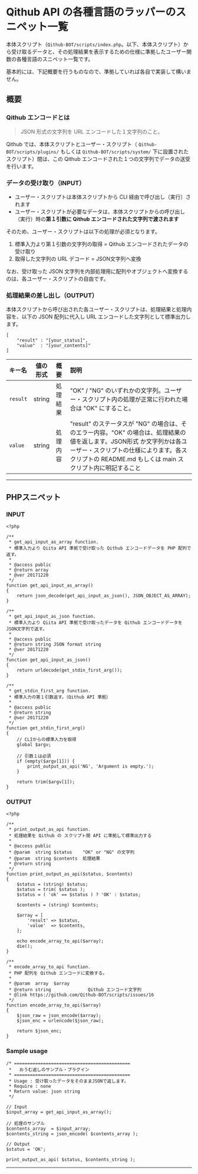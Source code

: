 # Qithub API の各種言語のラッパーのスニペット一覧

本体スクリプト（`Qithub-BOT/scripts/index.php`。以下、本体スクリプト）から受け取るデータと、その処理結果を表示するための仕様に準拠したユーザー関数の各種言語のスニペット一覧です。

基本的には、下記概要を行うものなので、準拠していれば各自で実装して構いません。

## 概要

### Qithub エンコードとは

> JSON 形式の文字列を URL エンコードした１文字列のこと。

Qithub では、本体スクリプトとユーザー・スクリプト（ `Qithub-BOT/scripts/plugins/` もしくは `Qithub-BOT/scripts/system/` 下に設置されたスクリプト）間は、この Qithub エンコードされた１つの文字列でデータの送受を行います。

### データの受け取り（INPUT）

- ユーザー・スクリプトは本体スクリプトから CLI 経由で呼び出し（実行）されます
- ユーザー・スクリプトが必要なデータは、本体スクリプトからの呼び出し（実行）時の**第１引数に Qithub エンコードされた文字列で渡されます**

そのため、ユーザー・スクリプトは以下の処理が必須となります。

1. 標準入力より第１引数の文字列の取得 = Qithub エンコードされたデータの受け取り
2. 取得した文字列の URL デコード = JSON文字列へ変換

なお、受け取った JSON 文字列を内部処理用に配列やオブジェクトへ変換するのは、各ユーザー・スクリプトの自由です。

### 処理結果の差し出し（OUTPUT）

本体スクリプトから呼び出された各ユーザー・スクリプトは、処理結果と処理内容を、以下の JSON 配列に代入し URL エンコードした文字列として標準出力します。

```
[
    "result" : "[your_status]",
    "value"  : "[your_contents]"
]
```

|キー名|値の形式|概要|説明|
|:--- | :---: | :--- | :--- |
| `result` | string | 処理結果 | "OK" / "NG" のいずれかの文字列。ユーザー・スクリプト内の処理が正常に行われた場合は "OK" にすること。|
| `value`  | string | 処理内容 | "result" のステータスが "NG" の場合は、そのエラー内容。"OK" の場合は、処理結果の値を返します。JSON形式 か文字列かは各ユーザー・スクリプトの仕様によります。各スクリプトの README.md もしくは main スクリプト内に明記すること|

---

## PHPスニペット

### INPUT

```functions.php
<?php

/**
 * get_api_input_as_array function.
 * 標準入力より Qiita API 準拠で受け取った Qithub エンコードデータを PHP 配列で返す。
 *
 * @access public
 * @return array
 * @ver 20171220
 */
function get_api_input_as_array()
{
    return json_decode(get_api_input_as_json(), JSON_OBJECT_AS_ARRAY);
}

/**
 * get_api_input_as_json function.
 * 標準入力より Qiita API 準拠で受け取ったデータを Qithub エンコードデータを JSON文字列で返す。
 *
 * @access public
 * @return string JSON format string
 * @ver 20171220
 */
function get_api_input_as_json()
{
    return urldecode(get_stdin_first_arg());
}

/**
 * get_stdin_first_arg function.
 * 標準入力の第１引数返す。（Qithub API 準拠）
 *
 * @access public
 * @return string
 * @ver 20171220
 */
function get_stdin_first_arg()
{
    // CLIからの標準入力を取得
    global $argv;

    // 引数１は必須
    if (empty($argv[1])) {
        print_output_as_api('NG', 'Argument is empty.');
    }

    return trim($argv[1]);
}
```

### OUTPUT

```functions.php
<?php

/**
 * print_output_as_api function.
 * 処理結果を Qithub の スクリプト間 API に準拠して標準出力する
 * 
 * @access public
 * @param  string $status    "OK" or "NG" の文字列
 * @param  string $contents  処理結果
 * @return string
 */
function print_output_as_api($status, $contents)
{
    $status = (string) $status;
    $status = trim( $status );
    $status = ( 'ok' == $status ) ? 'OK' : $status;

    $contents = (string) $contents;

    $array = [
        'result' => $status,
        'value'  => $contents,
    ];

    echo encode_array_to_api($array);
    die();
}

/**
 * encode_array_to_api function.
 * PHP 配列を Qithub エンコードに変換する。
 *
 * @param  array  $array 
 * @return string              Qithub エンコード文字列
 * @link https://github.com/Qithub-BOT/scripts/issues/16
 */
function encode_array_to_api($array)
{
    $json_raw = json_encode($array);
    $json_enc = urlencode($json_raw);

    return $json_enc;
}

```

### Sample usage

```main.php
/* ============================================
 *   おうむ返しのサンプル・プラグイン
 * ============================================
 * Usage : 受け取ったデータをそのままJSONで返します。
 * Require : none
 * Return value: json string
 */

// Input
$input_array = get_api_input_as_array();

// 処理のサンプル
$contents_array  = $input_array;
$contents_string = json_encode( $contents_array );

// Output
$status = 'OK';

print_output_as_api( $status, $contents_string );

```

---


